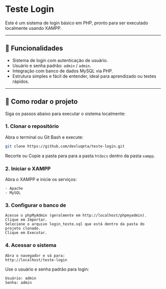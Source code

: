 # Teste Login

Este é um sistema de login básico em PHP, pronto para ser executado localmente usando XAMPP.

---

## 🔹 Funcionalidades

- Sistema de login com autenticação de usuário.
- Usuário e senha padrão: `admin` / `admin`.
- Integração com banco de dados MySQL via PHP.
- Estrutura simples e fácil de entender, ideal para aprendizado ou testes rápidos.

---

## 🚀 Como rodar o projeto

Siga os passos abaixo para executar o sistema localmente:

### 1. Clonar o repositório
Abra o terminal ou Git Bash e execute:

```bash
git clone https://github.com/devluqeta/teste-login.git
```

Recorte ou Copie a pasta para para a pasta `htdocs` dentro da pasta `xampp`.

### 2. Iniciar o XAMPP
Abra o XAMPP e inicie os serviços:

```text
- Apache
- MySQL
```

### 3. Configurar o banco de 
    Acesse o phpMyAdmin (geralmente em http://localhost/phpmyadmin).
    Clique em Importar.
    Selecione o arquivo login_teste.sql que está dentro da pasta do projeto clonado.
    Clique em Executar.

### 4. Acessar o sistema
    Abra o navegador e vá para:
    http://localhost/teste-login

Use o usuário e senha padrão para login:

    Usuário: admin
    Senha: admin
